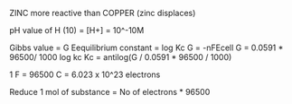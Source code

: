 ZINC more reactive than COPPER (zinc displaces)

pH value of H (10) = [H+] = 10^-10M

Gibbs value = G  Eequilibrium constant = log Kc
   G = -nFEcell
   G = 0.0591 * 96500/ 1000 log kc
   Kc = antilog(G / 0.0591 * 96500 / 1000)


1 F = 96500 C = 6.023 x 10^23 electrons

Reduce 1 mol of substance = No of electrons * 96500 




